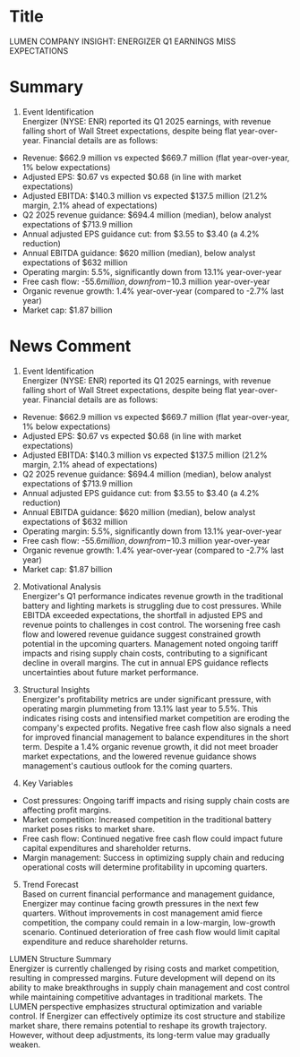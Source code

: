 # Title
LUMEN COMPANY INSIGHT: ENERGIZER Q1 EARNINGS MISS EXPECTATIONS

# Summary
1. Event Identification  
Energizer (NYSE: ENR) reported its Q1 2025 earnings, with revenue falling short of Wall Street expectations, despite being flat year-over-year. Financial details are as follows:  
- Revenue: $662.9 million vs expected $669.7 million (flat year-over-year, 1% below expectations)  
- Adjusted EPS: $0.67 vs expected $0.68 (in line with market expectations)  
- Adjusted EBITDA: $140.3 million vs expected $137.5 million (21.2% margin, 2.1% ahead of expectations)  
- Q2 2025 revenue guidance: $694.4 million (median), below analyst expectations of $713.9 million  
- Annual adjusted EPS guidance cut: from $3.55 to $3.40 (a 4.2% reduction)  
- Annual EBITDA guidance: $620 million (median), below analyst expectations of $632 million  
- Operating margin: 5.5%, significantly down from 13.1% year-over-year  
- Free cash flow: -$55.6 million, down from -$10.3 million year-over-year  
- Organic revenue growth: 1.4% year-over-year (compared to -2.7% last year)  
- Market cap: $1.87 billion  

# News Comment
1. Event Identification  
Energizer (NYSE: ENR) reported its Q1 2025 earnings, with revenue falling short of Wall Street expectations, despite being flat year-over-year. Financial details are as follows:  
- Revenue: $662.9 million vs expected $669.7 million (flat year-over-year, 1% below expectations)  
- Adjusted EPS: $0.67 vs expected $0.68 (in line with market expectations)  
- Adjusted EBITDA: $140.3 million vs expected $137.5 million (21.2% margin, 2.1% ahead of expectations)  
- Q2 2025 revenue guidance: $694.4 million (median), below analyst expectations of $713.9 million  
- Annual adjusted EPS guidance cut: from $3.55 to $3.40 (a 4.2% reduction)  
- Annual EBITDA guidance: $620 million (median), below analyst expectations of $632 million  
- Operating margin: 5.5%, significantly down from 13.1% year-over-year  
- Free cash flow: -$55.6 million, down from -$10.3 million year-over-year  
- Organic revenue growth: 1.4% year-over-year (compared to -2.7% last year)  
- Market cap: $1.87 billion  

2. Motivational Analysis  
Energizer's Q1 performance indicates revenue growth in the traditional battery and lighting markets is struggling due to cost pressures. While EBITDA exceeded expectations, the shortfall in adjusted EPS and revenue points to challenges in cost control. The worsening free cash flow and lowered revenue guidance suggest constrained growth potential in the upcoming quarters. Management noted ongoing tariff impacts and rising supply chain costs, contributing to a significant decline in overall margins. The cut in annual EPS guidance reflects uncertainties about future market performance.

3. Structural Insights  
Energizer's profitability metrics are under significant pressure, with operating margin plummeting from 13.1% last year to 5.5%. This indicates rising costs and intensified market competition are eroding the company's expected profits. Negative free cash flow also signals a need for improved financial management to balance expenditures in the short term. Despite a 1.4% organic revenue growth, it did not meet broader market expectations, and the lowered revenue guidance shows management's cautious outlook for the coming quarters.

4. Key Variables  
- Cost pressures: Ongoing tariff impacts and rising supply chain costs are affecting profit margins.  
- Market competition: Increased competition in the traditional battery market poses risks to market share.  
- Free cash flow: Continued negative free cash flow could impact future capital expenditures and shareholder returns.  
- Margin management: Success in optimizing supply chain and reducing operational costs will determine profitability in upcoming quarters.

5. Trend Forecast  
Based on current financial performance and management guidance, Energizer may continue facing growth pressures in the next few quarters. Without improvements in cost management amid fierce competition, the company could remain in a low-margin, low-growth scenario. Continued deterioration of free cash flow would limit capital expenditure and reduce shareholder returns.

LUMEN Structure Summary  
Energizer is currently challenged by rising costs and market competition, resulting in compressed margins. Future development will depend on its ability to make breakthroughs in supply chain management and cost control while maintaining competitive advantages in traditional markets. The LUMEN perspective emphasizes structural optimization and variable control. If Energizer can effectively optimize its cost structure and stabilize market share, there remains potential to reshape its growth trajectory. However, without deep adjustments, its long-term value may gradually weaken.
